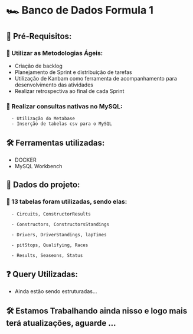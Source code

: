 # :racing_car: Banco de Dados Formula 1  

## 📃 Pré-Requisitos:
  ### :pushpin: Utilizar as Metodologias Ágeis:
  * Criação de backlog
  * Planejamento de Sprint e distribuição de tarefas
  * Utilização de Kanbam como ferramenta de acompanhamento para desenvolvimento das atividades
  * Realizar retrospectiva ao final de cada Sprint

  ### :pushpin: Realizar consultas nativas no MySQL:
  
  ``` 
    - Utilização do Metabase
    - Inserção de tabelas csv para o MySQL
  ```
  
  ## 🛠️ Ferramentas utilizadas:
   * DOCKER
   * MySQL Workbench
    
  ## 🎲 Dados do projeto:
   ### 📑 13 tabelas foram utilizadas, sendo elas:

```
  - Circuits, ConstructorResults

  - Constructors, ConstructorsStandings

  - Drivers, DriverStandings, lapTimes

  - pitStops, Qualifying, Races

  - Results, Seaseons, Status
  ```
  ## ❓ Query Utilizadas:
   * Ainda estão sendo estruturadas...
 
  
  ## 🛠️ Estamos Trabalhando ainda nisso e logo mais terá atualizações, aguarde ...
